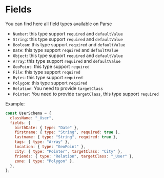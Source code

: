 # Fields

You can find here all field types available on Parse

- `Number`: this type support `required` and `defaultValue`
- `String`: this type support `required` and `defaultValue`
- `Boolean`: this type support `required` and `defaultValue`
- `Date`: this type support `required` and `defaultValue`
- `Object`: this type support `required` and `defaultValue`
- `Array`: this type support `required` and `defaultValue`
- `GeoPoint`: this type support `required`
- `File`: this type support `required`
- `Bytes`: this type support `required`
- `Polygon`: this type support `required`
- `Relation`: You need to provide `targetClass`
- `Pointer`: You need to provide `targetClass`, this type support `required`

Example:

```js
const UserSchema = {
  className: "_User",
  fields: {
    birthDate: { type: "Date" },
    firstname: { type: "String", required: true },
    lastname: { type: "String", required: true },
    tags: { type: "Array" },
    location: { type: "GeoPoint" },
    city: { type: "Pointer", targetClass: "City" },
    friends: { type: "Relation", targetClass: "_User" },
    zone: { type: "Polygon" },
  },
};
```
